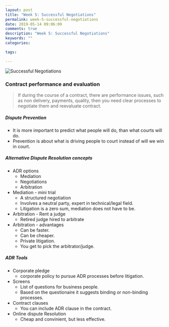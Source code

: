 ```yaml
---
layout: post
title: "Week 5: Successful Negotiations"
permalink: week-5-successful-negotiations
date: 2019-05-14 09:06:09
comments: true
description: "Week 5: Successful Negotiations"
keywords: ""
categories:

tags:

---
```


![Successful Negotiations](/images/successful-negotiations.png)

### <span>Contract performance and evaluation</span>

>If during the course of a contract, there are performance issues, such as non delivery, payments, quality, then you need clear processes to negotiate them and reevaluate contract.


##### Dispute Prevention
* It is more important to predict what people will do, than what courts will do.
* Prevention is about what is driving people to court instead of will we win in court.

##### Alternative Dispute Resolution concepts
* ADR options
  * Mediation
  * Negotiations
  * Arbitration
* Mediation - mini trial
  * A structured negotiation
  * Involves a neutral party, expert in technical/legal field.
  * Litigation is a zero sum, mediation does not have to be.
* Arbitration - Rent a judge
  * Retired judge hired to arbitrate
* Arbitration - advantages
  * Can be faster.
  * Can be cheaper.
  * Private litigation.
  * You get to pick the arbitrator/judge.

##### ADR Tools
* Corporate pledge
  * corporate policy to pursue ADR processes before litigation.
* Screens
  * List of questions for business people.
  * Based on the questionaire it suggests binding or non-binding processes.
* Contract clauses
  * You can include ADR clause in the contract.
* Online dispute Resolution
  * Cheap and convinient, but less effective.
